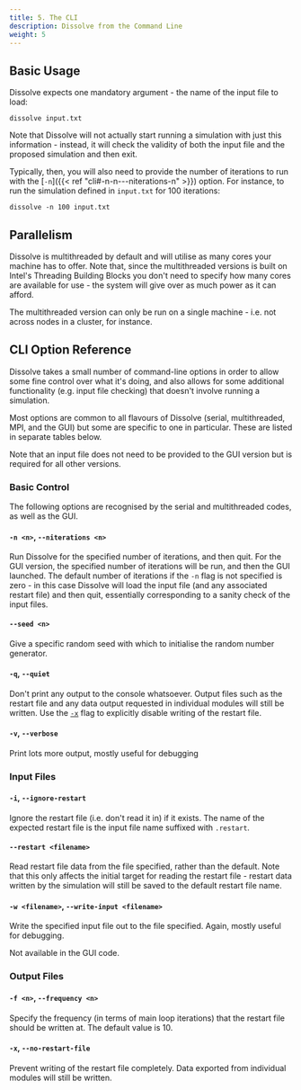 ```yaml
---
title: 5. The CLI
description: Dissolve from the Command Line
weight: 5
---
```


## Basic Usage

Dissolve expects one mandatory argument - the name of the input file to load:

```
dissolve input.txt
```

Note that Dissolve will not actually start running a simulation with just this information - instead, it will check the validity of both the input file and the proposed simulation and then exit.

Typically, then, you will also need to provide the number of iterations to run with the [`-n`]({{< ref "cli#-n-n---niterations-n" >}}) option. For instance, to run the simulation defined in `input.txt` for 100 iterations:

```
dissolve -n 100 input.txt
```

## Parallelism

Dissolve is multithreaded by default and will utilise as many cores your machine has to offer. Note that, since the multithreaded versions is built on Intel's Threading Building Blocks you don't need to specify how many cores are available for use - the system will give over as much power as it can afford.

The multithreaded version can only be run on a single machine - i.e. not across nodes in a cluster, for instance.

## CLI Option Reference

Dissolve takes a small number of command-line options in order to allow some fine control over what it's doing, and also allows for some additional functionality (e.g. input file checking) that doesn't involve running a simulation.

Most options are common to all flavours of Dissolve (serial, multithreaded, MPI, and the GUI) but some are specific to one in particular. These are listed in separate tables below.

Note that an input file does not need to be provided to the GUI version but is required for all other versions.

### Basic Control

The following options are recognised by the serial and multithreaded codes, as well as the GUI.

#### `-n <n>`, `--niterations <n>`
Run Dissolve for the specified number of iterations, and then quit. For the GUI version, the specified number of iterations will be run, and then the GUI launched. The default number of iterations if the `-n` flag is not specified is zero - in this case Dissolve will load the input file (and any associated restart file) and then quit, essentially corresponding to a sanity check of the input files.

#### `--seed <n>`
Give a specific random seed with which to initialise the random number generator.

#### `-q`, `--quiet`
Don't print any output to the console whatsoever. Output files such as the restart file and any data output requested in individual modules will still be written. Use the [`-x`](#-x---no-restart-file) flag to explicitly disable writing of the restart file.

#### `-v`, `--verbose`
Print lots more output, mostly useful for debugging

### Input Files

#### `-i`, `--ignore-restart`
Ignore the restart file (i.e. don't read it in) if it exists. The name of the expected restart file is the input file name suffixed with `.restart`.

#### `--restart <filename>`
Read restart file data from the file specified, rather than the default. Note that this only affects the initial target for reading the restart file - restart data written by the simulation will still be saved to the default restart file name.

#### `-w <filename>`, `--write-input <filename>`
Write the specified input file out to the file specified. Again, mostly useful for debugging.

Not available in the GUI code.

### Output Files

#### `-f <n>`, `--frequency <n>`
Specify the frequency (in terms of main loop iterations) that the restart file should be written at. The default value is 10.

#### `-x`, `--no-restart-file`
Prevent writing of the restart file completely. Data exported from individual modules will still be written.
